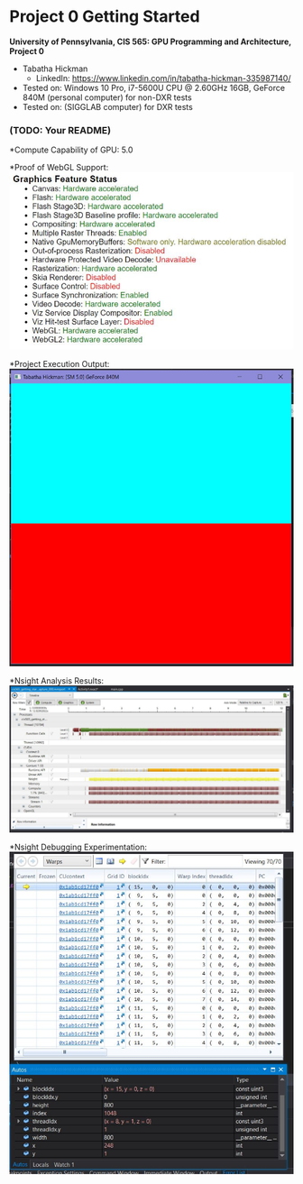 Project 0 Getting Started
====================

**University of Pennsylvania, CIS 565: GPU Programming and Architecture, Project 0**

* Tabatha Hickman
  * LinkedIn: https://www.linkedin.com/in/tabatha-hickman-335987140/
* Tested on: Windows 10 Pro, i7-5600U CPU @ 2.60GHz 16GB, GeForce 840M (personal computer) for non-DXR tests
* Tested on:  (SIGGLAB computer) for DXR tests

### (TODO: Your README)

*Compute Capability of GPU: 5.0

*Proof of WebGL Support:
![](images/webglSupport.JPG)

*Project Execution Output:
![](images/projectBuild.JPG)

*Nsight Analysis Results:
![](images/NsightAnalysis.JPG)

*Nsight Debugging Experimentation:
![](images/NsightDebugging.JPG)


